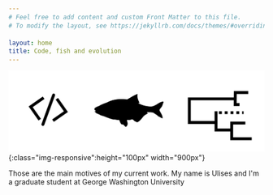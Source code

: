 ```yaml
---
# Feel free to add content and custom Front Matter to this file.
# To modify the layout, see https://jekyllrb.com/docs/themes/#overriding-theme-defaults

layout: home
title: Code, fish and evolution
---
```


![image](/assets/icon.png){:class="img-responsive":height="100px" width="900px"}



Those are the main motives of my current work. My name is Ulises and I'm a graduate
student at George Washington University
